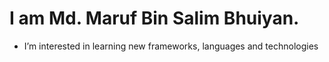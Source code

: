 # I am Md. Maruf Bin Salim Bhuiyan.
- I’m interested in learning new frameworks, languages and technologies

